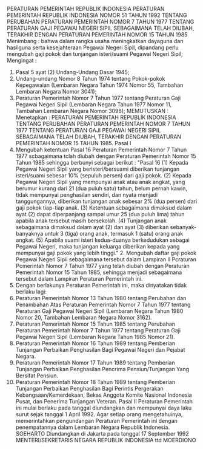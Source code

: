  PERATURAN PEMERINTAH REPUBLIK INDONESIA PERATURAN PEMERINTAH REPUBLIK INDONESIA NOMOR 51 TAHUN 1992 TENTANG PERUBAHAN PERATURAN PEMERINTAH NOMOR 7 TAHUN 1977 TENTANG PERATURAN GAJI PEGAWAI NEGERI SIPIL SEBAGAIMANA TELAH DIUBAH, TERAKHIR DENGAN PERATURAN PEMERINTAH NOMOR 15 TAHUN 1985
Menimbang :
 bahwa dalam rangka usaha meningkatkan dayaguna dan hasilguna serta kesejahteraan Pegawai Negeri Sipil, dipandang perlu mengubah gaji pokok dan tunjangan isteri/suami Pegawai Negeri Sipil;
Mengingat :

1. Pasal 5 ayat (2) Undang-Undang Dasar 1945;
2. Undang-undang Nomor 8 Tahun 1974 tentang Pokok-pokok Kepegawaian (Lembaran Negara Tahun 1974 Nomor 55, Tambahan Lembaran Negara Nomor 3041);
3. Peraturan Pemerintah Nomor 7 Tahun 1977 tentang Peraturan Gaji Pegawai Negeri Sipil (Lembaran Negara Tahun 1977 Nomor 11, Tambahan Lembaran Negara Nomor 3098);
MEMUTUSKAN :
 Menetapkan : PERATURAN PEMERINTAH REPUBLIK INDONESIA TENTANG PERUBAHAN PERATURAN PEMERINTAH NOMOR 7 TAHUN 1977 TENTANG PERATURAN GAJI PEGAWAI NEGERI SIPIL SEBAGAIMANA TELAH DIUBAH, TERAKHIR DENGAN PERATURAN PEMERINTAH NOMOR 15 TAHUN 1985.
Pasal I
1. Mengubah ketentuan Pasal 16 Peraturan Pemerintah Nomor 7 Tahun 1977 scbagaimana tclah diubah dengan Peraturan Pemerintah Nomor 15 Tahun 1985 sehingga berbunyi sebagai berikut : "Pasal 16 (1) Kepada Pegawai Negeri Sipil yang beristeri/bersuami diberikan tunjangan isteri/suami sebesar 10% (sepuluh persen) dari gaji pokok.
(2) Kepada Pegawai Negeri Sipil yang mempunyai anak atau anak angkat, yang berumur kurang dari 21 (dua puluh satu) tahun, belum pernah kawin, tidak mempunyai penghasilan sendiri, dan nyata menjadi tanggungannya, diberikan tunjangan anak sebesar 2% (dua persen) dari gaji pokok tiap-tiap anak.
(3) Ketentuan scbagaimana dimaksud dalam ayat (2) dapat diperpanjang sampai umur 25 (dua puluh lima) tahun apabila anak tersebut masih bersekolah.
(4) Tunjangan anak sebagaimana dimaksud dalam ayat (2) dan ayat (3) diberikan sebanyak-banyaknya untuk 3 (tiga) orang anak, termasuk 1 (satu) orang anak angkat.
(5) Apabila suami isteri kedua-duanya berkedudukan sebagai Pegawai Negeri, maka tunjangan keluarga diberikan kepada yang mempunyai gaji pokok yang lebih tinggi." 2. Mengubah daftar gaji pokok Pegawai Negeri Sipil sebagaimana tersebut dalam Lampiran II Pcraturan Pcmerintah Nomor 7 Tahun 1977 yang telah diubah dengan Peraturan Pemerintah Nomor 15 Tahun 1985, sehingga menjadi sebagaimana tersebut dalam Lampiran Peraturan Pemerintah ini.
3. Dengan berlakunya Peraturan Pemerintah ini, maka dinyatakan tidak berlaku lagi:
1. Peraturan Pemerintah Nomor 13 Tahun 1980 tentang Perubahan dan Penambahan Atas Peraturan Pemerintah Nomor 7 Tahun 1977 tentang Peraturan Gaji Pegawai Negeri Sipil (Lembaran Negara Tahun 1980 Nomor 20, Tambahan Lembaran Negara Nomor 3162).
2. Peraturan Pemerintah Nomor 15 Tahun 1985 tentang Perubahan Peraturan Pemerintah Nomor 7 Tahun 1977 tentang Peraturan Gaji Pegawai Negeri Sipil (Lembaran Negara Tahun 1985 Nomor 21).
3. Peraturan Pemerintah Nomor 16 Tahun 1989 tentang Pemberian Tunjangan Perbaikan Penghasilan Bagi Pegawai Negeri dan Pejabat Negara.
4. Peraturan Pemerintah Nomor 17 Tahun 1989 tentang Pemberian Tunjangan Perbaikan Penghasilan Pencrima Pensiun/Tunjangan Yang Bersifat Pensiun.
5. Peraturan Pemerintah Nomor 18 Tahun 1989 tentang Pemberian Tunjangan Perbaikan Penghasilan Bagi Perintis Pergerakan Kebangsaan/Kemerdekaan, Bekas Anggota Komite Nasional Indonesia Pusat, dan Penerima Tunjangan Veteran.
Pasal II
Peraturan Pemerintah ini mulai berlaku pada tanggal diundangkan dan mempunyai daya laku surut sejak tanggal 1 April 1992.
Agar setiap orang mengetahuinya, memerintahkan pengundangan Peraturan Pemerintah ini dengan penempatannya dalam Lembaran Negara Republik Indonesia. SOEHARTO Diundangkan di Jakarta pada tanggal 17 September 1992 MENTERI/SEKRETARIS NEGARA REPUBLIK INDONESIA ttd MOERDIONO
